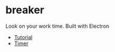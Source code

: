 # breaker
 Look on your work time. Built with Electron

- [Tutorial](https://www.youtube.com/watch?v=kN1Czs0m1SU)
- [Timer](https://www.w3schools.com/howto/tryit.asp?filename=tryhow_js_countdown)